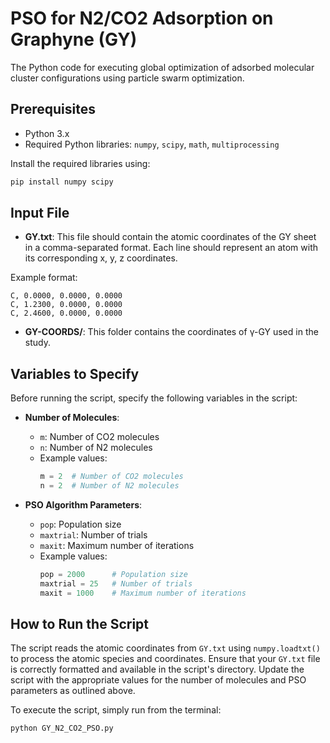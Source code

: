 # PSO for N2/CO2 Adsorption on Graphyne (GY)

The Python code for executing global optimization of adsorbed molecular cluster configurations using particle swarm optimization.

## Prerequisites

- Python 3.x
- Required Python libraries: `numpy`, `scipy`, `math`, `multiprocessing`

Install the required libraries using:
```bash
pip install numpy scipy
```
## Input File

- **GY.txt**: This file should contain the atomic coordinates of the GY sheet in a comma-separated format. Each line should represent an atom with its corresponding x, y, z coordinates. 

Example format:
```
C, 0.0000, 0.0000, 0.0000
C, 1.2300, 0.0000, 0.0000
C, 2.4600, 0.0000, 0.0000
```
- **GY-COORDS/**: This folder contains the coordinates of γ-GY used in the study.
## Variables to Specify

Before running the script, specify the following variables in the script:

- **Number of Molecules**:
  - `m`: Number of CO2 molecules
  - `n`: Number of N2 molecules
  - Example values:
    ```python
    m = 2  # Number of CO2 molecules
    n = 2  # Number of N2 molecules
    ```

- **PSO Algorithm Parameters**:
  - `pop`: Population size
  - `maxtrial`: Number of trials
  - `maxit`: Maximum number of iterations
  - Example values:
    ```python
    pop = 2000      # Population size
    maxtrial = 25   # Number of trials
    maxit = 1000    # Maximum number of iterations
    ```

## How to Run the Script

The script reads the atomic coordinates from `GY.txt` using `numpy.loadtxt()` to process the atomic species and coordinates. Ensure that your `GY.txt` file is correctly formatted and available in the script's directory. Update the script with the appropriate values for the number of molecules and PSO parameters as outlined above.

To execute the script, simply run from the terminal:

```bash
python GY_N2_CO2_PSO.py
```
